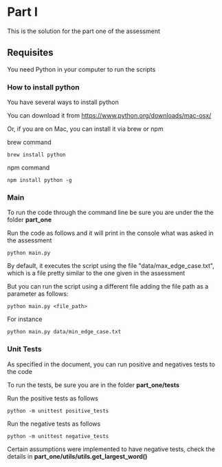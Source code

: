 # Part I
This is the solution for the part one of the assessment

## Requisites
You need Python in your computer to run the scripts

### How to install python
You have several ways to install python

You can download it from https://www.python.org/downloads/mac-osx/

Or, if you are on Mac, you can install it via brew or npm

brew command
```
brew install python
```

npm command
```
npm install python -g
```


### Main
To run the code through the command line be sure you are under the the folder **part_one**

Run the code as follows and it will print in the console what was asked in the assessment
```
python main.py
```

By default, it executes the script using the file "data/max_edge_case.txt",
which is a file pretty similar to the one given in the assessment

But you can run the script using a different file adding the file path as a parameter as follows:
```
python main.py <file_path>
```

For instance
```
python main.py data/min_edge_case.txt
```

### Unit Tests
As specified in the document, you can run positive and negatives tests to the code

To run the tests, be sure you are in the folder **part_one/tests**

Run the positive tests as follows
```
python -m unittest positive_tests
```

Run the negative tests as follows
```
python -m unittest negative_tests
```
Certain assumptions were implemented to have negative tests, check the details in __part_one/utils/utils.get_largest_word()__